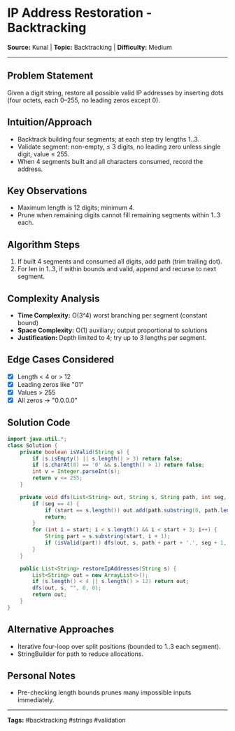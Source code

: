 # IP Address Restoration - Backtracking

**Source:** Kunal | **Topic:** Backtracking | **Difficulty:** Medium  

---

## Problem Statement
Given a digit string, restore all possible valid IP addresses by inserting dots (four octets, each 0–255, no leading zeros except 0).

## Intuition/Approach
- Backtrack building four segments; at each step try lengths 1..3.
- Validate segment: non-empty, ≤ 3 digits, no leading zero unless single digit, value ≤ 255.
- When 4 segments built and all characters consumed, record the address.

## Key Observations
- Maximum length is 12 digits; minimum 4.
- Prune when remaining digits cannot fill remaining segments within 1..3 each.

## Algorithm Steps
1. If built 4 segments and consumed all digits, add path (trim trailing dot).
2. For len in 1..3, if within bounds and valid, append and recurse to next segment.

## Complexity Analysis
- **Time Complexity:** O(3^4) worst branching per segment (constant bound)
- **Space Complexity:** O(1) auxiliary; output proportional to solutions
- **Justification:** Depth limited to 4; try up to 3 lengths per segment.

## Edge Cases Considered
- [x] Length < 4 or > 12
- [x] Leading zeros like "01"
- [x] Values > 255
- [x] All zeros → "0.0.0.0"

## Solution Code

```java
import java.util.*;
class Solution {
    private boolean isValid(String s) {
        if (s.isEmpty() || s.length() > 3) return false;
        if (s.charAt(0) == '0' && s.length() > 1) return false;
        int v = Integer.parseInt(s);
        return v <= 255;
    }

    private void dfs(List<String> out, String s, String path, int seg, int start) {
        if (seg == 4) {
            if (start == s.length()) out.add(path.substring(0, path.length() - 1));
            return;
        }
        for (int i = start; i < s.length() && i < start + 3; i++) {
            String part = s.substring(start, i + 1);
            if (isValid(part)) dfs(out, s, path + part + '.', seg + 1, i + 1);
        }
    }

    public List<String> restoreIpAddresses(String s) {
        List<String> out = new ArrayList<>();
        if (s.length() < 4 || s.length() > 12) return out;
        dfs(out, s, "", 0, 0);
        return out;
    }
}
```

## Alternative Approaches
- Iterative four-loop over split positions (bounded to 1..3 each segment).
- StringBuilder for path to reduce allocations.

## Personal Notes
- Pre-checking length bounds prunes many impossible inputs immediately.

---
**Tags:** #backtracking #strings #validation